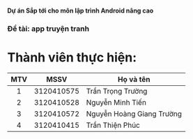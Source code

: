 #### Dự án Sắp tới cho môn lập trình Android nâng cao</br>
### Đề tài: app truyện tranh</br>
# Thành viên thực hiện:</br>
|MTV  |MSSV        |Họ và tên                 |
|:---:|:----------:|--------------------------|
|1    |3120410575  |Trần Trọng Trường         |
|2    |3120410528  |Nguyễn Minh Tiến          |
|3    |3120410572  |Nguyễn Hoàng Giang Trường |
|4    |3120410415  |Trần Thiện Phúc           |

